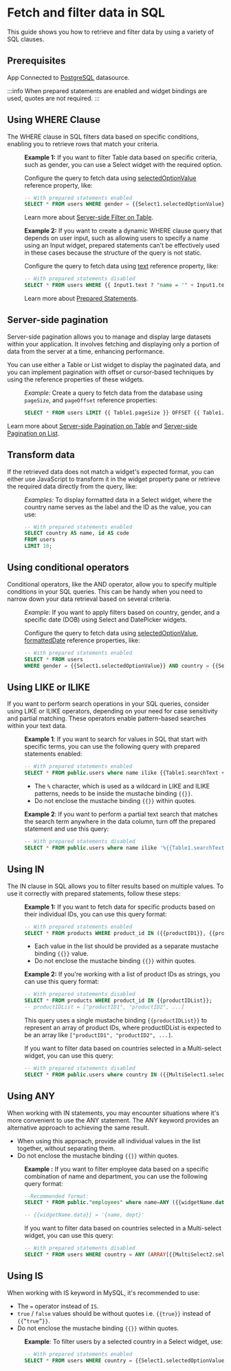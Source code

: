 # Fetch and filter data in SQL

This guide shows you how to retrieve and filter data by using a variety of SQL clauses.



## Prerequisites

App Connected to [PostgreSQL](/connect-data/reference/querying-postgres) datasource.



:::info
When prepared statements are enabled and widget bindings are used, quotes are not required.
:::

## Using WHERE Clause

The WHERE clause in SQL filters data based on specific conditions, enabling you to retrieve rows that match your criteria.

<dd>

**Example 1:** If you want to filter Table data based on specific criteria, such as gender, you can use a Select widget with the required option. 

Configure the query to fetch data using [selectedOptionValue](/reference/widgets/select#selectedoptionvalue-string) reference property, like:

```sql
-- With prepared statements enabled
SELECT * FROM users WHERE gender = {{Select1.selectedOptionValue}};
```



Learn more about [Server-side Filter on Table](/build-apps/how-to-guides/Server-side-filtering-table).



**Example 2:** If you want to create a dynamic WHERE clause query that depends on user input, such as allowing users to specify a name using an Input widget, prepared statements can't be effectively used in these cases because the structure of the query is not static.


Configure the query to fetch data using [text](/reference/widgets/input#text-string-1) reference property, like:

```sql
-- With prepared statements disabled
SELECT * FROM users WHERE {{ Input1.text ? "name = '" + Input1.text + "'" : "1=1" }}
```



Learn more about [Prepared Statements](/connect-data/concepts/how-to-use-prepared-statements).



</dd>

## Server-side pagination 

Server-side pagination allows you to manage and display large datasets within your application. It involves fetching and displaying only a portion of data from the server at a time, enhancing performance.

You can use either a Table or List widget to display the paginated data, and you can implement pagination with offset or cursor-based techniques by using the reference properties of these widgets.

<dd>

*Example:* Create a query to fetch data from the database using `pageSize`, and `pageOffset` reference properties:


```sql
SELECT * FROM users LIMIT {{ Table1.pageSize }} OFFSET {{ Table1.pageOffset }};
```



</dd>


Learn more about [Server-side Pagination on Table](/build-apps/how-to-guides/Server-side-pagination-in-table) and [Server-side Pagination on List](/build-apps/how-to-guides/Setup-Server-side-Pagination-on-List).

## Transform data

If the retrieved data does not match a widget's expected format, you can either use JavaScript to transform it in the widget property pane or retrieve the required data directly from the query, like:

<dd>

*Examples:* To display formatted data in a Select widget, where the country name serves as the label and the ID as the value, you can use:


```sql
-- With prepared statements enabled
SELECT country AS name, id AS code
FROM users
LIMIT 10;
```


</dd>


## Using conditional operators

Conditional operators, like the AND operator, allow you to specify multiple conditions in your SQL queries. This can be handy when you need to narrow down your data retrieval based on several criteria. 

<dd>

*Example:* If you want to apply filters based on country, gender, and a specific date (DOB) using Select and DatePicker widgets.

Configure the query to fetch data using [selectedOptionValue](/reference/widgets/select#selectedoptionvalue-string), [formattedDate](/reference/widgets/datepicker#formatteddate-string) reference properties, like:

```sql
-- With prepared statements enabled
SELECT * FROM users
WHERE gender = {{Select1.selectedOptionValue}} AND country = {{Select2.selectedOptionValue}} AND DATE(dob) > {{DatePicker1.formattedDate}};
```


</dd>





## Using LIKE or ILIKE 

If you want to perform search operations in your SQL queries, consider using LIKE or ILIKE operators, depending on your need for case sensitivity and partial matching. These operators enable pattern-based searches within your text data.


<dd>


**Example 1**: If you want to search for values in SQL that start with specific terms, you can use the following query with prepared statements enabled:


```sql
-- With prepared statements enabled
SELECT * FROM public.users where name ilike {{Table1.searchText + "%"}}
```

* The `%` character, which is used as a wildcard in LIKE and ILIKE patterns, needs to be inside the mustache binding `{{}}`.
* Do not enclose the mustache binding `{{}}` within quotes.


</dd>

<dd>

**Example 2**: If you want to perform a partial text search that matches the search term anywhere in the data column, turn off the prepared statement and use this query:


```sql
-- With prepared statements disabled
SELECT * FROM public.users where name ilike '%{{Table1.searchText}}%'
```

</dd>




## Using IN 

The IN clause in SQL allows you to filter results based on multiple values. To use it correctly with prepared statements, follow these steps:


<dd>

**Example 1:** If you want to fetch data for specific products based on their individual IDs, you can use this query format: 


```sql
-- With prepared statements enabled
SELECT * FROM products WHERE product_id IN ({{productID1}}, {{productID2}}, ...);
```

* Each value in the list should be provided as a separate mustache binding `{{}}` value.
* Do not enclose the mustache binding `{{}}` within quotes.


**Example 2:** If you're working with a list of product IDs as strings, you can use this query format: 

```sql
-- With prepared statements disabled
SELECT * FROM products WHERE product_id IN {{productIDList}};
-- productIDList = ["productID1", "productID2", ...]
```

This query uses a single mustache binding `{{productIDList}}` to represent an array of product IDs, where productIDList is expected to be an array like `["productID1", "productID2", ...]`.


If you want to filter data based on countries selected in a Multi-select widget, you can use this query:

```sql
-- With prepared statements disabled
SELECT * FROM public.users where country IN ({{MultiSelect1.selectedOptionValues.map(value => "'" + value + "'").join(', ').replace('[\\"', '').replace('\\"]', '')}});
```


</dd>

## Using ANY

When working with IN statements, you may encounter situations where it's more convenient to use the ANY statement. The ANY keyword provides an alternative approach to achieving the same result.

* When using this approach, provide all individual values in the list together, without separating them.
* Do not enclose the mustache binding `{{}}` within quotes.


<dd>


**Example :**  If you want to filter employee data based on a specific combination of name and department, you can use the following query format:



```sql
--Recommended format:
SELECT * FROM public."employees" where name=ANY ({{widgetName.data}});

-- {{widgetName.data}} = '{name, dept}'
```

If you want to filter data based on countries selected in a Multi-select widget, you can use this query:

```sql
-- With prepared statements disabled
SELECT * FROM users WHERE country = ANY (ARRAY[{{MultiSelect2.selectedOptionValues.map(value => "'" + value + "'").join(', ').replace('[\\"', '').replace('\\"]', '')}}]);
```


</dd>


## Using IS 

When working with IS keyword in MySQL, it's recommended to use:

* The `=` operator instead of `IS`. 
* `true` / `false` values should be without quotes i.e. `{{true}}` instead of `{{”true”}}`.
* Do not enclose the mustache binding `{{}}` within quotes.

<dd>

**Example**: To filter users by a selected country in a Select widget, use:

```sql
-- With prepared statements enabled
SELECT * FROM users WHERE country = {{Select1.selectedOptionValue}};
```

</dd>

